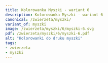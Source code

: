 ```yaml
---
title: Kolorowanka Myszki - wariant 6
description: Kolorowanka Myszki - wariant 6
canonical: /zwierzeta/myszki/
variant_of: myszki
image: /zwierzeta/myszki/6/myszki-6.svg
pdf: /zwierzeta/myszki/6/myszki-6.pdf
alt: "Kolorowanki do druku myszki"
tags:
- zwierzeta
- myszki
---
```

